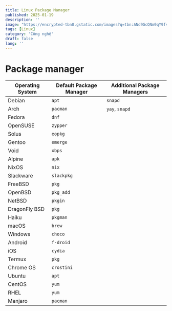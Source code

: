 ```yaml
---
title: Linux Package Manager
published: 2025-01-19
description: ''
image: "https://encrypted-tbn0.gstatic.com/images?q=tbn:ANd9GcQNm9qY9fvsxhohz9_yzXWQS507fruhxNvdP6154E3HDjA3BFYxMZnv88TBDYYYdFOEwRU&usqp=CAU"
tags: [Linux]
category: 'Công nghệ'
draft: false
lang: ''
---
```


# Package manager

| Operating System | Default Package Manager | Additional Package Managers |
| ---------------- | ----------------------- | --------------------------- |
| Debian           | `apt`                   | `snapd`                     |
| Arch             | `pacman`                | `yay`, `snapd`              |
| Fedora           | `dnf`                   |                             |
| OpenSUSE         | `zypper`                |                             |
| Solus            | `eopkg`                 |                             |
| Gentoo           | `emerge`                |                             |
| Void             | `xbps`                  |                             |
| Alpine           | `apk`                   |                             |
| NixOS            | `nix`                   |                             |
| Slackware        | `slackpkg`              |                             |
| FreeBSD          | `pkg`                   |                             |
| OpenBSD          | `pkg_add`               |                             |
| NetBSD           | `pkgin`                 |                             |
| DragonFly BSD    | `pkg`                   |                             |
| Haiku            | `pkgman`                |                             |
| macOS            | `brew`                  |                             |
| Windows          | `choco`                 |                             |
| Android          | `f-droid`               |                             |
| iOS              | `cydia`                 |                             |
| Termux           | `pkg`                   |                             |
| Chrome OS        | `crostini`              |                             |
| Ubuntu           | `apt`                   |                             |
| CentOS           | `yum`                   |                             |
| RHEL             | `yum`                   |                             |
| Manjaro          | `pacman`                |                             |
